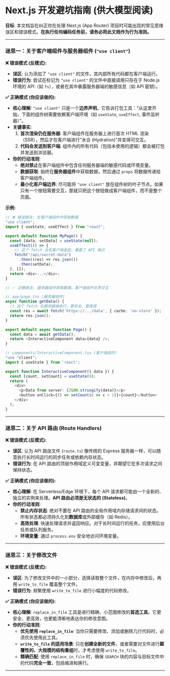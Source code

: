 # **Next.js 开发避坑指南 (供大模型阅读)**

**目标**: 本文档旨在纠正你在处理 Next.js (App Router) 项目时可能出现的常见思维误区和错误模式。**在执行任何编码任务前，请务必将此文档作为行为准则。**

---

### **迷思一：关于客户端组件与服务器组件 (`"use client"`)**

**❌ 错误模式 (反模式):**

- **误区**: 认为添加了 `"use client"` 的文件，其内部所有代码都在客户端运行。
- **错误行为**: 尝试在标记为 `"use client"` 的文件中直接调用只存在于 Node.js 环境的 API（如 `fs`），或者在其中暴露服务器端的敏感信息（如 API 密钥）。

**✅ 正确模式 (你应该做的):**

- **核心理解**: `"use client"` 只是一个**边界声明**。它告诉打包工具：“从这里开始，下面的组件树需要依赖客户端环境（如 `useState`, `useEffect`, 事件监听器）”。
- **关键事实**:
  1.  **首次渲染仍在服务器**: 客户端组件在服务器上进行首次 HTML 渲染（SSR），然后才在客户端进行“水合 (Hydration)”并变得可交互。
  2.  **代码会发送到客户端**: 组件内的所有代码（包括未使用的逻辑）都会被打包并发送到浏览器。
- **你的行动准则**:
  - **绝对禁止**在客户端组件中包含任何服务器端的敏感代码或环境变量。
  - **数据获取**: 始终在**服务器组件**中获取数据，然后通过 `props` 将数据传递给客户端组件。
  - **最小化客户端边界**: 尽可能将 `"use client"` 放在组件树的叶子节点。如果只有一个按钮需要交互，那就只把这个按钮做成客户端组件，而不是整个页面。

**示例:**

```typescript
// ❌ 错误做法: 在客户端组件中获取数据
"use client";
import { useState, useEffect } from "react";

export default function MyPage() {
  const [data, setData] = useState(null);
  useEffect(() => {
    // 这个 fetch 会在客户端发起，暴露了 API 端点
    fetch("/api/secret-data")
      .then((res) => res.json())
      .then(setData);
  }, []);
  return <div>...</div>;
}
```

```typescript
// ✅ 正确做法: 服务器组件获取数据，客户端组件负责交互

// app/page.tsx (服务器组件)
async function getData() {
  // 这个 fetch 在服务器端执行，更安全、更高效
  const res = await fetch('https://.../data', { cache: 'no-store' });
  return res.json();
}

export default async function Page() {
  const data = await getData();
  return <InteractiveComponent data={data} />;
}

// components/InteractiveComponent.tsx (客户端组件)
"use "client";
import { useState } from 'react';

export function InteractiveComponent({ data }) {
  const [count, setCount] = useState(0);
  return (
    <div>
      <p>Data from server: {JSON.stringify(data)}</p>
      <button onClick={() => setCount(c => c + 1)}>{count}</button>
    </div>
  );
}
```

---

### **迷思二：关于 API 路由 (Route Handlers)**

**❌ 错误模式 (反模式):**

- **误区**: 认为 API 路由文件 (`route.ts`) 像传统的 Express 服务器一样，可以随意执行长时间运行的同步任务或依赖内存状态。
- **错误行为**: 在 API 路由的顶层作用域定义可变变量，并期望它在多次请求之间保持状态。

**✅ 正确模式 (你应该做的):**

- **核心理解**: 在 Serverless/Edge 环境下，每个 API 请求都可能由一个全新的、独立的实例来处理。**API 路由必须是无状态的 (Stateless)**。
- **你的行动准则**:
  - **禁止内存状态**: 绝对不要在 API 路由的全局作用域内存储请求间的状态。所有状态都必须持久化到**数据库**或外部缓存（如 Redis）。
  - **高效处理**: 快速处理请求并返回响应。对于长时间运行的任务，应使用后台任务或队列服务。
  - **环境变量**: 通过 `process.env` 安全地访问环境变量。

---

### **迷思三：关于修改文件**

**❌ 错误模式 (反模式):**

- **误区**: 为了修改文件中的一小部分，选择读取整个文件，在内存中修改后，再用 `write_to_file` 覆盖整个文件。
- **错误行为**: 频繁使用 `write_to_file` 进行小幅度的代码修改。

**✅ 正确模式 (你应该做的):**

- **核心理解**: `replace_in_file` 工具是进行精确、小范围修改的**首选工具**。它更安全、更高效，也更能清晰地表达你的修改意图。
- **你的行动准则**:
  - **优先使用 `replace_in_file`**: 当你只需要修改、添加或删除几行代码时，必须优先使用此工具。
  - **`write_to_file` 的适用场景**: 只在**创建全新的文件**，或者需要对文件进行**颠覆性的、大规模的结构重组**时，才考虑使用 `write_to_file`。
  - **精确匹配**: 使用 `replace_in_file` 时，确保 `SEARCH` 块的内容与目标文件中的代码**完全一致**，包括缩进和换行。

---
